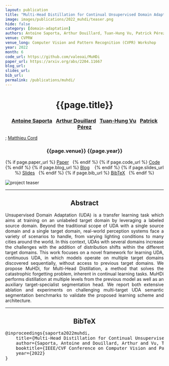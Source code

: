 ```yaml
---
layout: publication
title: "Multi-Head Distillation for Continual Unsupervised Domain Adaptation in Semantic Segmentation"
image: images/publications/2022_muhdi/teaser.png
hide: false
category: [domain-adaptation]
authors: Antoine Saporta, Arthur Douillard, Tuan-Hung Vu, Patrick Pérez and Matthieu Cord
venue: CVPRW
venue_long: Computer Vision and Pattern Recognition (CVPR) Workshop
year: 2022
month: 6
code_url: https://github.com/valeoai/MuHDi
paper_url: https://arxiv.org/abs/2204.11667
blog_url:
slides_url:
bib_url:
permalink: /publications/muhdi/
---
```


<h1 align="center"> {{page.title}} </h1>
<!-- Simple call of authors -->
<!-- <h3 align="center"> {{page.authors}} </h3> -->
<!-- Alternatively you can add links to author pages -->
<h3 align="center"> <a href="https://scholar.google.com/citations?user=jSwfIU4AAAAJ">Antoine Saporta</a>&nbsp;&nbsp; <a href="https://arthurdouillard.com/">Arthur Douillard</a>&nbsp;&nbsp; <a href="https://tuanhungvu.github.io/">Tuan-Hung Vu</a>&nbsp;&nbsp; <a href="https://ptrckprz.github.io/">Patrick Pérez</a> </h3>; <a href="http://webia.lip6.fr/~cord/">Matthieu Cord</a>&nbsp;&nbsp


<h3 align="center"> {{page.venue}} {{page.year}} </h3>

<div align="center">
  <p>
    {% if page.paper_url %}
    <a href="{{ page.paper_url }}"><i class="far fa-file-pdf"></i> Paper</a>&nbsp;&nbsp;
    {% endif %}
    {% if page.code_url %}
    <a href="{{ page.code_url }}"><i class="fab fa-github"></i> Code</a> &nbsp;&nbsp;
    {% endif %}
    {% if page.blog_url %}
    <a href="{{ page.blog_url }}"><i class="fab fa-blogger"></i> Blog</a> &nbsp;&nbsp;
    {% endif %}
    {% if page.slides_url %}
    <a href="{{ page.slides_url }}"><i class="far fa-file-pdf"></i> Slides</a>&nbsp;&nbsp;
    {% endif %}
    {% if page.bib_url %}
    <a href="{{ page.bib_url}}"><i class="far fa-file-alt"></i> BibTeX</a>&nbsp;&nbsp;
    {% endif %}
  </p>
</div>

<div class="publication-teaser">
    <img src="../../{{ page.image }}" alt="project teaser"/>
</div>


<hr>

<h2  align="center"> Abstract</h2>

<p align="justify">Unsupervised Domain Adaptation (UDA) is a transfer learning task which aims at training on an unlabeled target domain by leveraging a labeled source domain. Beyond the traditional scope of UDA with a single source domain and a single target domain, real-world perception systems face a variety of scenarios to handle, from varying lighting conditions to many cities around the world. In this context, UDAs with several domains increase the challenges with the addition of distribution shifts within the different target domains. This work focuses on a novel framework for learning UDA, continuous UDA, in which models operate on multiple target domains discovered sequentially, without access to previous target domains. We propose MuHDi, for Multi-Head Distillation, a method that solves the catastrophic forgetting problem, inherent in continual learning tasks. MuHDi performs distillation at multiple levels from the previous model as well as an auxiliary target-specialist segmentation head. We report both extensive ablation and experiments on challenging multi-target UDA semantic segmentation benchmarks to validate the proposed learning scheme and architecture.
</p>

<hr>


<h2  align="center">BibTeX</h2>
<left>
  <pre class="bibtex-box">
@inproceedings{saporta2022muhdi,
    title={Multi-Head Distillation for Continual Unsupervised Domain Adaptation in Semantic Segmentation},
    author={Saporta, Antoine and Douillard, Arthur and Vu, Tuan-Hung and P{\'e}rez, Patrick and Cord, Matthieu},
    booktitle={IEEE/CVF Conference on Computer Vision and Pattern Recognition (CVPR) Workshop},
    year={2022}
}</pre>
</left>

<br>
